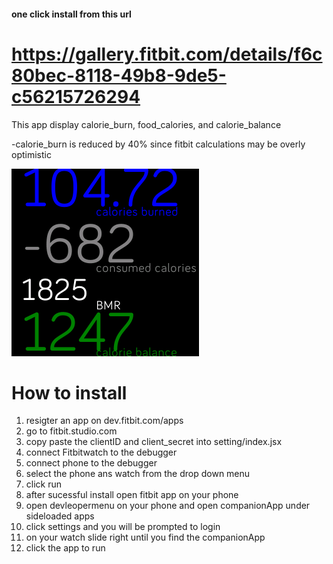 #### one click install from this url 

# https://gallery.fitbit.com/details/f6c80bec-8118-49b8-9de5-c56215726294

This app display calorie_burn, food_calories, and calorie_balance

-calorie_burn is reduced by 40% since fitbit calculations may be overly optimistic


![Alt text](screenshot.png)

# How to install
1. resigter an app on dev.fitbit.com/apps
3. go to fitbit.studio.com
3. copy paste the clientID and client_secret into setting/index.jsx
4. connect Fitbitwatch to the debugger 
5. connect phone to the debugger
6. select the phone ans watch from the drop down menu 
7. click run
8. after sucessful install open fitbit app on your phone
9. open devleopermenu on your phone and open companionApp under sideloaded apps
10. click settings and you will be prompted to login
11. on your watch slide right until you find the companionApp
12. click the app to run
